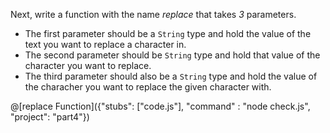Next, write a function with the name _replace_ that takes _3_ parameters.

- The first parameter should be a `String` type and hold the value of the text you want to replace a character in.
- The second parameter should be `String` type and hold that value of the character you want to replace.
- The third parameter should also be a `String` type and hold the value of the characher you want to replace the given character with.

@[replace Function]({"stubs": ["code.js"], "command" : "node check.js", "project": "part4"})
